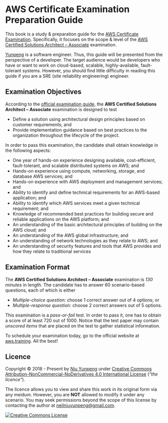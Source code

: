 # AWS Certificate Examination Preparation Guide

This book is a study & preparation guide for the [AWS Certificate Examination](https://aws.amazon.com/certification/). Specifically, it focuses on the scope & level of the [AWS Certified Solutions Architect – Associate](https://aws.amazon.com/certification/certified-solutions-architect-associate/) examination.

[Yunpeng](https://yunpeng.github.io/) is a software engineer. Thus, this guide will be presented from the perspective of a developer. The target audience would be developers who have or want to work on cloud-based, scalable, highly-available, fault-tolerant systems. However, you should find little difficulty in reading this guide if you are a SRE (site reliability engineering) engineer.

## Examination Objectives

According to the [official examination guide](https://d1.awsstatic.com/training-and-certification/docs-sa-assoc/AWS_Certified_Solutions_Architect_Associate_Feb_2018_%20Exam_Guide_v1.5.2.pdf), the **AWS Certified Solutions Architect – Associate** examination is designed to test

- Define a solution using architectural design principles based on customer requirements; and
- Provide implementation guidance based on best practices to the organization throughout the lifecycle of
the project.

In order to pass this examination, the candidate shall obtain knowledge in the following aspects:

- One year of hands-on experience designing available, cost-efficient, fault-tolerant, and scalable distributed systems on AWS; and
- Hands-on experience using compute, networking, storage, and database AWS services; and
- Hands-on experience with AWS deployment and management services; and
- Ability to identify and define technical requirements for an AWS-based application; and
- Ability to identify which AWS services meet a given technical requirement; and
- Knowledge of recommended best practices for building secure and reliable applications on the AWS platform; and
- An understanding of the basic architectural principles of building on the AWS cloud; and
- An understanding of the AWS global infrastructure; and
- An understanding of network technologies as they relate to AWS; and
- An understanding of security features and tools that AWS provides and how they relate to traditional
services

## Examination Format

The **AWS Certified Solutions Architect – Associate** examination is _130 minutes_ in length. The candidate has to answer 60 scenario-based questions, each of which is either

- _Multiple-choice question:_ choose 1 correct answer out of 4 options; or
- _Multiple-response question:_ choose 2 correct answers out of 5 options.

This examination is a _pass-or-fail_ test. In order to pass it, one has to obtain a score of at least 720 out of 1000. Notice that the test paper may contain _unscored items_ that are placed on the test to gather statistical information.

To schedule your examination today, go to the official website at [aws.training](https://www.aws.training). All the best!

## Licence

Copyright &copy; 2018 - Present by [Niu Yunpeng](https://www.github.com/yunpengn/) under [Creative Commons Attribution-NonCommercial-NoDerivatives 4.0 International License](http://creativecommons.org/licenses/by-nc-nd/4.0/) (_"the licence"_).

The licence allows you to view and share this work in its original form via any meidum. However, you are **NOT** allowed to modify it under any scenario. You may seek permissions beyond the scope of this license by contacting the author at [neilniuyunpeng@gmail.com](mailto:neilniuyunpeng@gmail.com).<br>

<a rel="license" href="http://creativecommons.org/licenses/by-nc-nd/4.0/">
	<img src="https://i.creativecommons.org/l/by-nc-nd/4.0/88x31.png" alt="Creative Commons License" style="border-width:0">
</a>

